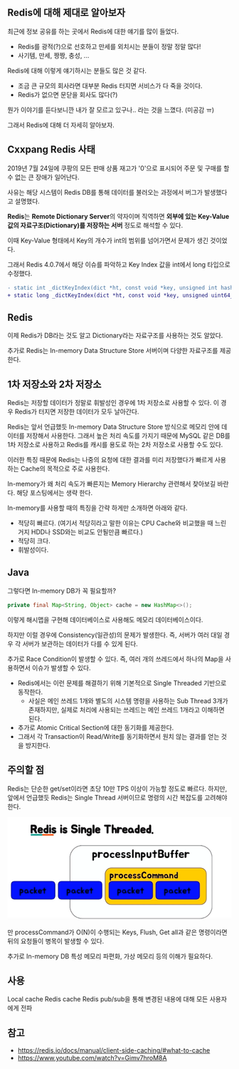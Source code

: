 ## Redis에 대해 제대로 알아보자

최근에 정보 공유를 하는 곳에서 Redis에 대한 얘기를 많이 들었다.
- Redis를 광적(?)으로 선호하고 만세를 외치시는 분들이 정말 정말 많다!
- 사기템, 만세, 짱짱, 충성, ...

Redis에 대해 이렇게 얘기하시는 분들도 많은 것 같다.
- 조금 큰 규모의 회사라면 대부분 Redis 터지면 서비스가 다 죽을 것이다.
- Redis가 없으면 문닫을 회사도 많다(?)

뭔가 이야기를 듣다보니깐 내가 잘 모르고 있구나.. 라는 것을 느꼈다. (미공감 ㅠ)

그래서 Redis에 대해 더 자세히 알아보자.

## Cxxpang Redis 사태

2019년 7월 24일에 쿠팡의 모든 판매 상품 재고가 '0'으로 표시되어 주문 및 구매를 할 수 없는 큰 장애가 일어난다.

사유는 해당 시스템이 Redis DB를 통해 데이터를 불러오는 과정에서 버그가 발생했다고 설명했다.

**Redis**는 **Remote Dictionary Server**의 약자이며 직역하면 **외부에 있는 Key-Value 값의 자료구조(Dictionary)를 저장하는 서버** 정도로 해석할 수 있다.

이때 Key-Value 형태에서 Key의 개수가 int의 범위를 넘어가면서 문제가 생긴 것이었다.

그래서 Redis 4.0.7에서 해당 이슈를 파악하고 Key Index 값을 int에서 long 타입으로 수정했다.
```diff
- static int _dictKeyIndex(dict *ht, const void *key, unsigned int hash, dictEntry **existing);
+ static long _dictKeyIndex(dict *ht, const void *key, unsigned uint64_t hash, dictEntry **existing);
```

## Redis

이제 Redis가 DB라는 것도 알고 Dictionary라는 자료구조를 사용하는 것도 알았다.

추가로 Redis는 In-memory Data Structure Store 서버이며 다양한 자료구조를 제공한다.

## 1차 저장소와 2차 저장소

Redis는 저장할 데이터가 정말로 휘발성인 경우에 1차 저장소로 사용할 수 있다. 이 경우 Redis가 터지면 저장한 데이터가 모두 날아간다.

Redis는 앞서 언급했듯 In-memory Data Structure Store 방식으로 메모리 안에 데이터를 저장해서 사용한다. 그래서 높은 처리 속도를 가지기 때문에 MySQL 같은 DB를 1차 저장소로 사용하고 Redis를 캐시를 용도로 하는 2차 저장소로 사용할 수도 있다.

이러한 특징 때문에 Redis는 나중의 요청에 대한 결과를 미리 저장했다가 빠르게 사용하는 Cache의 목적으로 주로 사용한다.

In-memory가 왜 처리 속도가 빠른지는 Memory Hierarchy 관련해서 찾아보길 바란다. 해당 포스팅에서는 생략 한다.

In-memory를 사용할 때의 특징을 간략 하게만 소개하면 아래와 같다.
- 적당히 빠르다. (여기서 적당히라고 말한 이유는 CPU Cache와 비교했을 때 느린 거지 HDD나 SSD와는 비교도 안될만큼 빠르다.)
- 적당히 크다.
- 휘발성이다.

## Java

그렇다면 In-memory DB가 꼭 필요할까?

```java
private final Map<String, Object> cache = new HashMap<>();
```

이렇게 해시맵을 구현해 데이터베이스로 사용해도 메모리 데이터베이스이다.

하지만 이럴 경우에 Consistency(일관성)의 문제가 발생한다. 즉, 서버가 여러 대일 경우 각 서버가 보관하는 데이터가 다를 수 있게 된다.

추가로 Race Condition이 발생할 수 있다. 즉, 여러 개의 쓰레드에서 하나의 Map을 사용하면서 이슈가 발생할 수 있다.
- Redis에서는 이런 문제를 해결하기 위해 기본적으로 Single Threaded 기반으로 동작한다.
  - 사실은 메인 쓰레드 1개와 별도의 시스템 명령을 사용하는 Sub Thread 3개가 존재하지만, 실제로 처리에 사용되는 쓰레드는 메인 쓰레드 1개라고 이해하면 된다.
- 추가로 Atomic Critical Section에 대한 동기화를 제공한다.
- 그래서 각 Transaction이 Read/Write를 동기화하면서 원치 않는 결과를 얻는 것을 방지한다.

## 주의할 점

Redis는 단순한 get/set이라면 초당 10만 TPS 이상이 가능할 정도로 빠르다. 하지만, 앞에서 언급했듯 Redis는 Single Thread 서버이므로 명령의 시간 복잡도를 고려해야 한다.

![img.png](img.png)

만 processCommand가 O(N)이 수행되는 Keys, Flush, Get all과 같은 명령이라면 뒤의 요청들이 병목이 발생할 수 있다.

추가로 In-memory DB 특성 메모리 파편화, 가상 메모리 등의 이해가 필요하다.

## 사용
Local cache
Redis cache
Redis pub/sub을 통해 변경된 내용에 대해 모든 사용자에게 전파

## 참고
- https://redis.io/docs/manual/client-side-caching/#what-to-cache
- https://www.youtube.com/watch?v=Gimv7hroM8A